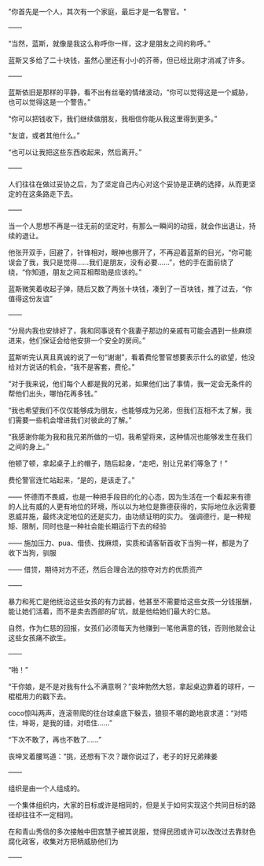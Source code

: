 "你首先是一个人，其次有一个家庭，最后才是一名警官。"

——

“当然，蓝斯，就像是我这么称呼你一样，这才是朋友之间的称呼。”

蓝斯又多给了二十块钱，虽然心里还有小小的芥蒂，但已经比刚才消减了许多。

——

蓝斯依旧是那样的平静，看不出有丝毫的情绪波动，“你可以觉得这是一个威胁，也可以觉得这是一个警告。”

“你可以把钱收下，我们继续做朋友，我相信你能从我这里得到更多。”

“友谊，或者其他什么。”

“也可以让我把这些东西收起来，然后离开。”

——

人们往往在做过妥协之后，为了坚定自己内心对这个妥协是正确的选择，从而更坚定的在这条路走下去。

——

当一个人思想不再是一往无前的坚定时，有那么一瞬间的动摇，就会作出退让，持续的退让。

他张开双手，回避了，针锋相对，眼神也挪开了，不再迎着蓝斯的目光，“你可能误会了我，我只是觉得……我们是朋友，没有必要……”，他的手在面前绕了绕，“你知道，朋友之间互相帮助是应该的。”

蓝斯微笑着收起子弹，随后又数了两张十块钱，凑到了一百块钱，推了过去，“你值得这份友谊”

——

“分局内我也安排好了，我和同事说有个我妻子那边的亲戚有可能会遇到一些麻烦进来，他们保证会给他安排一个安全的房间。”

蓝斯听完认真且真诚的说了一句“谢谢”，看着费伦警官想要表示什么的欲望，他没给对方说话的机会，“我不是客套，费伦。”

“对于我来说，他们每个人都是我的兄弟，如果他们出了事情，我一定会无条件的帮他们出头，哪怕花再多钱。”

“我也希望我们不仅仅能够成为朋友，也能够成为兄弟，但我们互相不太了解，我们需要一些机会增进我们对彼此的了解。”

“我感谢你能为我和我兄弟所做的一切，我希望将来，这种情况也能够发生在我们之间的身上。”

他顿了顿，拿起桌子上的帽子，随后起身，“走吧，别让兄弟们等急了！”

费伦警官连忙站起来，“是的，是该走了。”

——
怀德而不畏威，也是一种把手段目的化的心态，因为生活在一个看起来有德的人比有威的人更有地位的环境，所以以为地位是靠德获得的，实际地位永远需要恩威并施，最终决定地位的还是实力，由功绩证明的实力。
强调德行，是一种规矩、限制，同时也是一种社会能长期运行下去的经验

——
施加压力、pua、借债、找麻烦，实质和请客斩首收下当狗一样，都是为了收下当狗，驯服

——
借贷，期待对方不还，然后合理合法的掠夺对方的优质资产

——

暴力和死亡是他统治这些女孩的有力武器，他甚至不需要给这些女孩一分钱报酬，能让她们活着，而不是卖去西部的矿坑，就是他给她们最大的仁慈。

自然，作为仁慈的回报，女孩们必须每天为他赚到一笔他满意的钱，否则他就会让这些女孩痛不欲生。

——

“啪！”

“干你娘，是不是对我有什么不满意啊？”丧坤勃然大怒，拿起桌边靠着的球杆，一棍棍用力的戳下去。

coco惊叫两声，连滚带爬的往台球桌底下躲去，狼狈不堪的跪地哀求道：“对唔住，坤哥，是我的错，对唔住……”

“下次不敢了，再也不敢了……”

丧坤叉着腰骂道：“挑，还想有下次？跟你说过了，老子的好兄弟辣姜

——

组织是由一个人组成的。

一个集体组织内，大家的目标或许是相同的，但是关于如何实现这个共同目标的路径却往往不一定相同。

在和青山秀信的多次接触中田宫慧子被其说服，觉得民团或许可以改改过去靠财色腐化政客，收集对方把柄威胁他们为

——

